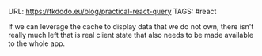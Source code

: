URL: https://tkdodo.eu/blog/practical-react-query
TAGS: #react 

If we can leverage the cache to display data that we do not own,
there isn't really much left that is real client state that also needs to be made available to the whole app.

